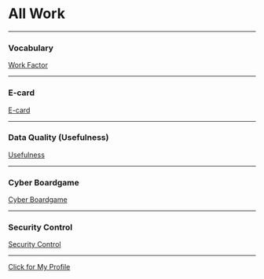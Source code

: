 # All Work
---------------------------------------------------------------------------------------------------------------

### Vocabulary 
<a href= "https://wilaiphan.github.io/work-factor"> Work Factor </a>

---------------------------------------------------------------------------------------------------------------

### E-card
<a href= "https://wilaiphan.github.io/e-card"> E-card </a>

---------------------------------------------------------------------------------------------------------------

### Data Quality (Usefulness)
<a href= "https://wilaiphan.github.io/usefulness"> Usefulness </a>

---------------------------------------------------------------------------------------------------------------

### Cyber Boardgame
<a href= "https://wilaiphan.github.io/boardgame"> Cyber Boardgame </a>

---------------------------------------------------------------------------------------------------------------

### Security Control
<a href= "https://wilaiphan.github.io/security-control"> Security Control </a>

---------------------------------------------------------------------------------------------------------------

<a href= "https://wilaiphan.github.io/"> Click for My Profile </a>

